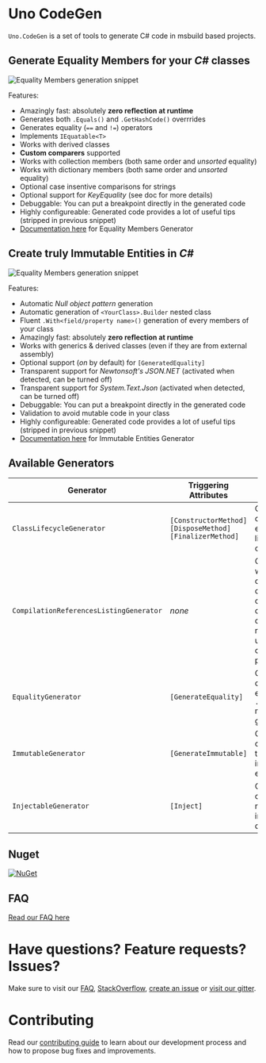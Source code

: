 # Uno CodeGen

`Uno.CodeGen` is a set of tools to generate C# code in msbuild based projects.

## Generate **Equality Members** for your _C#_ classes

![Equality Members generation snippet](doc/assets/equality-snippet.png)

Features:

* Amazingly fast: absolutely **zero reflection at runtime**
* Generates both `.Equals()` and `.GetHashCode()` overrrides
* Generates equality (`==` and `!=`) operators
* Implements `IEquatable<T>`
* Works with derived classes
* **Custom comparers** supported
* Works with collection members (both same order and _unsorted_ equality)
* Works with dictionary members (both same order and _unsorted_ equality)
* Optional case insentive comparisons for strings
* Optional support for _KeyEquality_ (see doc for more details)
* Debuggable: You can put a breakpoint directly in the generated code
* Highly configureable: Generated code provides a lot of useful tips (stripped in previous snippet)
* [Documentation here](doc/Equality%20Generation.md) for Equality Members Generator

## Create **truly Immutable Entities** in _C#_

![Equality Members generation snippet](doc/assets/immutability-snippet.png)

Features:

* Automatic _Null object pattern_ generation
* Automatic generation of `<YourClass>.Builder` nested class
* Fluent `.With<field/property name>()` generation of every members of your class
* Amazingly fast: absolutely **zero reflection at runtime**
* Works with generics & derived classes (even if they are from external assembly)
* Optional support (_on_ by default) for `[GeneratedEquality]`
* Transparent support for _Newtonsoft's JSON.NET_ (activated when detected, can be turned off)
* Transparent support for _System.Text.Json_ (activated when detected, can be turned off)
* Debuggable: You can put a breakpoint directly in the generated code
* Validation to avoid mutable code in your class
* Highly configureable: Generated code provides a lot of useful tips (stripped in previous snippet)
* [Documentation here](doc/Immutable%20Generation.md) for Immutable Entities Generator

## Available Generators

| Generator | Triggering Attributes | Usage |    |
| --------- | -------------------- | ----- | -- |
| `ClassLifecycleGenerator` | `[ConstructorMethod]` `[DisposeMethod]` `[FinalizerMethod]` | Generate code to extend the lifecyle of a class. | [Documentation](doc/Class%20Lifecycle%20Generation.md) |
| `CompilationReferencesListingGenerator` | _none_ | Generate a file without _useful_ code, containing only comments detailing references used to compile the project. | [Documentation](doc/Compilation%20References.md) |
| `EqualityGenerator` | `[GenerateEquality]` | Generate code for efficient `.Equals()` members generation. | [Documentation](doc/Equality%20Generation.md) |
| `ImmutableGenerator` | `[GenerateImmutable]` | Generate code to build truly immutable entities. | [Documentation](doc/Immutable%20Generation.md) |
| `InjectableGenerator` | `[Inject]` | Generate code to resolve and inject dependencies. | [Documentation](doc/Injectable%20Generation.md) |

## Nuget

[![NuGet](https://buildstats.info/nuget/Uno.CodeGen?includePreReleases=true)](https://www.nuget.org/packages/Uno.CodeGen/)

## FAQ
[Read our FAQ here](doc/faq.md)

# Have questions? Feature requests? Issues?

Make sure to visit our [FAQ](doc/faq.md), [StackOverflow](https://stackoverflow.com/questions/tagged/uno-platform), [create an issue](https://github.com/nventive/Uno.CodeGen/issues) or [visit our gitter](https://gitter.im/uno-platform/Lobby).

# Contributing

Read our [contributing guide](CONTRIBUTING.md) to learn about our development process and how to propose bug fixes and improvements.
